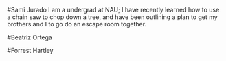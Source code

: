 #Sami Jurado
I am a undergrad at NAU; I have recently learned how to use a
chain saw to chop down a tree, and have been outlining a plan to get 
my brothers and I to go do an escape room together.

#Beatriz Ortega

#Forrest Hartley
